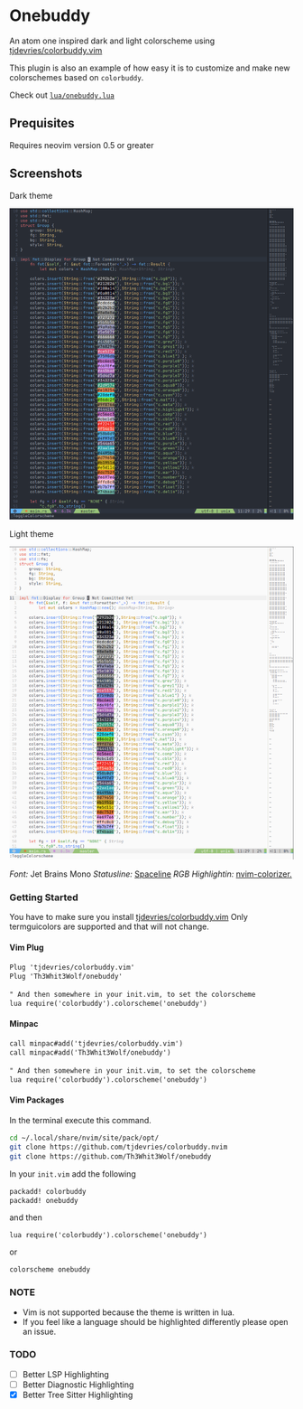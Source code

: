 # Onebuddy

An atom one inspired dark and light colorscheme using [tjdevries/colorbuddy.vim](https://github.com/tjdevries/colorbuddy.vim)

This plugin is also an example of how easy it is to customize and make new colorschemes based on `colorbuddy`.

Check out [`lua/onebuddy.lua`](lua/onebuddy.lua)

## Prequisites

Requires neovim version 0.5 or greater

## Screenshots

Dark theme

![dark theme](assets/dark.png)

Light theme

![light theme](assets/light.png)

*Font:* Jet Brains Mono
*Statusline:* [Spaceline](https://github.com/glepnir/spaceline.vim)
*RGB Highlightin:* [nvim-colorizer.](https://github.com/norcalli/nvim-colorizer.lua)

### Getting Started

You have to make sure you install [tjdevries/colorbuddy.vim](https://github.com/tjdevries/colorbuddy.vim) Only termguicolors are supported and that will not change.

#### Vim Plug

```vim
Plug 'tjdevries/colorbuddy.vim'
Plug 'Th3Whit3Wolf/onebuddy'

" And then somewhere in your init.vim, to set the colorscheme
lua require('colorbuddy').colorscheme('onebuddy')
```

#### Minpac

```vim
call minpac#add('tjdevries/colorbuddy.vim')
call minpac#add('Th3Whit3Wolf/onebuddy')

" And then somewhere in your init.vim, to set the colorscheme
lua require('colorbuddy').colorscheme('onebuddy')
```

#### Vim Packages

In the terminal execute this command.

```sh
cd ~/.local/share/nvim/site/pack/opt/
git clone https://github.com/tjdevries/colorbuddy.nvim
git clone https://github.com/Th3Whit3Wolf/onebuddy
```

In your `init.vim` add the following

```vim
packadd! colorbuddy
packadd! onebuddy
```

and then

```vim
lua require('colorbuddy').colorscheme('onebuddy')
```

or

```vim
colorscheme onebuddy
```

### NOTE

- Vim is not supported because the theme is written in lua.
- If you feel like a language should be highlighted differently please open an issue.

### TODO

- [ ] Better LSP Highlighting
- [ ] Better Diagnostic Highlighting
- [x] Better Tree Sitter Highlighting
